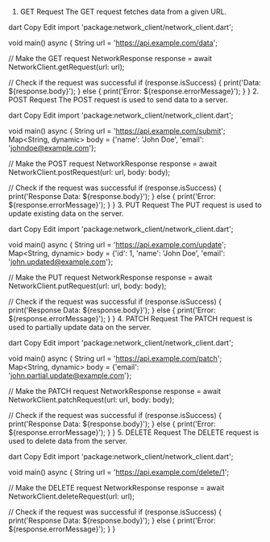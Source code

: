 1. GET Request
   The GET request fetches data from a given URL.

dart
Copy
Edit
import 'package:network_client/network_client.dart';

void main() async {
String url = 'https://api.example.com/data';

// Make the GET request
NetworkResponse response = await NetworkClient.getRequest(url: url);

// Check if the request was successful
if (response.isSuccess) {
print('Data: ${response.body}');
} else {
print('Error: ${response.errorMessage}');
}
}
2. POST Request
   The POST request is used to send data to a server.

dart
Copy
Edit
import 'package:network_client/network_client.dart';

void main() async {
String url = 'https://api.example.com/submit';
Map<String, dynamic> body = {'name': 'John Doe', 'email': 'johndoe@example.com'};

// Make the POST request
NetworkResponse response = await NetworkClient.postRequest(url: url, body: body);

// Check if the request was successful
if (response.isSuccess) {
print('Response Data: ${response.body}');
} else {
print('Error: ${response.errorMessage}');
}
}
3. PUT Request
   The PUT request is used to update existing data on the server.

dart
Copy
Edit
import 'package:network_client/network_client.dart';

void main() async {
String url = 'https://api.example.com/update';
Map<String, dynamic> body = {'id': 1, 'name': 'John Doe', 'email': 'john.updated@example.com'};

// Make the PUT request
NetworkResponse response = await NetworkClient.putRequest(url: url, body: body);

// Check if the request was successful
if (response.isSuccess) {
print('Response Data: ${response.body}');
} else {
print('Error: ${response.errorMessage}');
}
}
4. PATCH Request
   The PATCH request is used to partially update data on the server.

dart
Copy
Edit
import 'package:network_client/network_client.dart';

void main() async {
String url = 'https://api.example.com/patch';
Map<String, dynamic> body = {'email': 'john.partial.update@example.com'};

// Make the PATCH request
NetworkResponse response = await NetworkClient.patchRequest(url: url, body: body);

// Check if the request was successful
if (response.isSuccess) {
print('Response Data: ${response.body}');
} else {
print('Error: ${response.errorMessage}');
}
}
5. DELETE Request
   The DELETE request is used to delete data from the server.

dart
Copy
Edit
import 'package:network_client/network_client.dart';

void main() async {
String url = 'https://api.example.com/delete/1';

// Make the DELETE request
NetworkResponse response = await NetworkClient.deleteRequest(url: url);

// Check if the request was successful
if (response.isSuccess) {
print('Response Data: ${response.body}');
} else {
print('Error: ${response.errorMessage}');
}
}